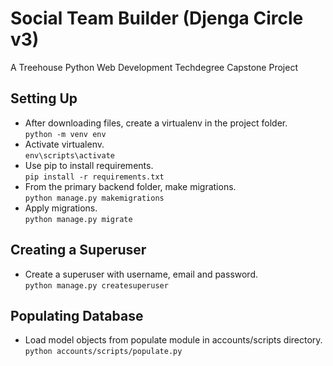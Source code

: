 # Social Team Builder (Djenga Circle v3)

A Treehouse Python Web Development Techdegree Capstone Project

## Setting Up
- After downloading files, create a virtualenv in the project folder.  
`python -m venv env`  
- Activate virtualenv.  
`env\scripts\activate`  
- Use pip to install requirements.  
`pip install -r requirements.txt`  
- From the primary backend folder, make migrations.  
`python manage.py makemigrations`
- Apply migrations.  
`python manage.py migrate`

## Creating a Superuser
- Create a superuser with username, email and password.  
`python manage.py createsuperuser`

## Populating Database
- Load model objects from populate module in accounts/scripts directory.
`python accounts/scripts/populate.py`
